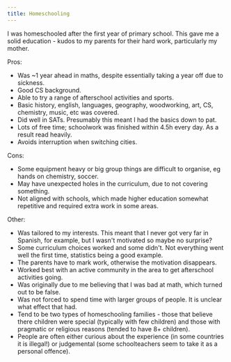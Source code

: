 ```yaml
---
title: Homeschooling
---
```


I was homeschooled after the first year of primary school.
This gave me a solid education - kudos to my parents for their hard work, particularly my mother.

Pros:

- Was ~1 year ahead in maths, despite essentially taking a year off due to sickness.
- Good CS background.
- Able to try a range of afterschool activities and sports.
- Basic history, english, languages, geography, woodworking, art, CS, chemistry, music, etc was covered.
- Did well in SATs. Presumably this meant I had the basics down to pat.
- Lots of free time; schoolwork was finished within 4.5h every day. As a result read heavily.
- Avoids interruption when switching cities.

Cons:

- Some equipment heavy or big group things are difficult to organise, eg hands on chemistry, soccer.
- May have unexpected holes in the curriculum, due to not covering something.
- Not aligned with schools, which made higher education somewhat repetitive and required extra work in some areas.

Other:

- Was tailored to my interests. This meant that I never got very far in Spanish, for example, but I wasn't motivated so maybe no surprise?
- Some curriculum choices worked and some didn't. Not everything went well the first time, statistics being a good example.
- The parents have to mark work, otherwise the motivation disappears.
- Worked best with an active community in the area to get afterschool activities going.
- Was originally due to me believing that I was bad at math, which turned out to be false.
- Was not forced to spend time with larger groups of people. It is unclear what effect that had.
- Tend to be two types of homeschooling families - those that believe there children were special (typically with few children) and those with pragmatic or religious reasons (tended to have 8+ children).
- People are often either curious about the experience (in some countries it is illegal!) or judgemental (some schoolteachers seem to take it as a personal offence).

